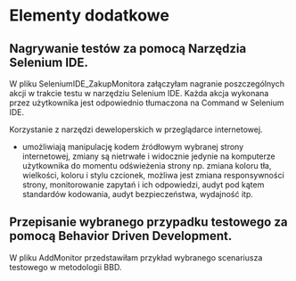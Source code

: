# Elementy dodatkowe
## Nagrywanie testów za pomocą Narzędzia Selenium IDE.​
W pliku SeleniumIDE_ZakupMonitora załączyłam nagranie poszczególnych akcji w trakcie testu w narzędziu Selenium IDE.
Każda akcja wykonana przez użytkownika jest odpowiednio tłumaczona na Command w Selenium IDE.

Korzystanie z narzędzi deweloperskich w przeglądarce internetowej.​
- umożliwiają manipulację kodem źródłowym wybranej strony internetowej, zmiany są nietrwałe i widocznie jedynie na komputerze użytkownika do momentu odświeżenia strony np. zmiana koloru tła, wielkości, koloru i stylu czcionek, możliwa jest zmiana responsywności strony, monitorowanie zapytań i ich odpowiedzi, audyt pod kątem standardów kodowania, audyt bezpieczeństwa, wydajność itp.  
  
  
## Przepisanie wybranego przypadku testowego za pomocą Behavior Driven Development.​
W pliku AddMonitor przedstawiłam przykład wybranego scenariusza testowego w metodologii BBD.
 


